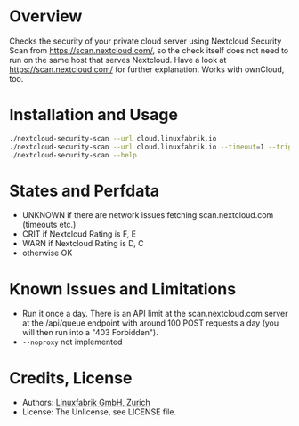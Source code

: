 # Overview

Checks the security of your private cloud server using Nextcloud Security Scan from https://scan.nextcloud.com/, so the check itself does not need to run on the same host that serves Nextcloud. Have a look at https://scan.nextcloud.com/ for further explanation. Works with ownCloud, too.


# Installation and Usage

```bash
./nextcloud-security-scan --url cloud.linuxfabrik.io
./nextcloud-security-scan --url cloud.linuxfabrik.io --timeout=1 --trigger=10
./nextcloud-security-scan --help
```

# States and Perfdata

* UNKNOWN if there are network issues fetching scan.nextcloud.com (timeouts etc.)
* CRIT if Nextcloud Rating is F, E
* WARN if Nextcloud Rating is D, C
* otherwise OK


# Known Issues and Limitations

* Run it once a day. There is an API limit at the scan.nextcloud.com server at the /api/queue endpoint with around 100 POST requests a day (you will then run into a "403 Forbidden").
* `--noproxy` not implemented


# Credits, License

* Authors: [Linuxfabrik GmbH, Zurich](https://www.linuxfabrik.ch)
* License: The Unlicense, see LICENSE file.
